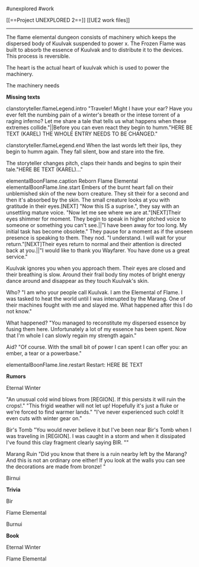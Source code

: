 #unexplored 
#work 

[[==Project UNEXPLORED 2==]]
[[UE2 work files]]

----

The flame elemental dungeon consists of machinery which keeps the dispersed body of Kuulvak suspended to power x.
The Frozen Flame was built to absorb the essence of Kuulvak and to distribute it to the devices. This process is reversible. 

The heart is the actual heart of kuulvak which is used to power the machinery.

The machinery needs

**Missing texts**

clanstoryteller.flameLegend.intro	"Traveler! Might I have your ear? Have you ever felt the numbing pain of a winter's breath or the intese torrent of a raging inferno? Let me share a tale that tells us what happens when these extremes collide."||Before you can even react they begin to humm."HERE BE TEXT (KAREL) THE WHOLE ENTRY NEEDS TO BE CHANGED."	

clanstoryteller.flameLegend.end	When the last words left their lips, they begin to humm again. They fall silent, bow and stare into the fire. 

The storyteller changes pitch, claps their hands and begins to spin their tale."HERE BE TEXT (KAREL)..."

elementalBoonFlame.caption	Reborn Flame Elemental
elementalBoonFlame.line.start	 Embers of the burnt heart fall on their unblemished skin of the new born creature. They sit their for a second and then it's absorbed by the skin. The small creature looks at you with gratitude in their eyes.[NEXT] "Now this IS a suprise.", they say with an unsettling mature voice. "Now let me see where we are at."[NEXT]Their eyes shimmer for moment. They begin to speak in higher pitched voice to someone or something you can't see.||"I have been away for too long. My initial task has become obsolete." They pause for a moment as if the unseen presence is speaking to them. They nod. "I understand. I will wait for your return."[NEXT]Their eyes return to normal and their attention is directed back at you.||"I would like to thank you Wayfarer. You have done us a great service."

Kuulvak ignores you when you approach them. Their eyes are closed and their breathing is slow. Around their frail body tiny motes of bright energy dance around and disappear as they touch Kuulvak's skin. 

Who?
"I am who your people call Kuulvak. I am the Elemental of Flame. I was tasked to heat the world until I was interupted by the Marang. One of their machines fought with me and slayed me. What happened after this I do not know."

What happened?
"You managed to reconstitute my dispersed essence by fusing them here. Unfortunately a lot of my essence has been spent. Now that I'm whole I can slowly regain my strength again."

Aid?
"Of course. With the small bit of power I can spent I can offer you: an ember, a tear or a powerbase."


elementalBoonFlame.line.restart	Restart: HERE BE TEXT

**Rumors**

Eternal Winter

"An unusual cold wind blows from [REGION]. If this persists it will ruin the crops!."
"This frigid weather will not let up! Hopefully it's just a fluke or we're forced to find warmer lands."
"I've never experienced such cold! It even cuts with winter gear on."


Bir's Tomb
"You would never believe it but I've been near Bir's Tomb when I was traveling in [REGION].  I was caught in a storm and when it dissipated I've found this clay fragment clearly saying BIR. ""


Marang Ruin
"Did you know that there is a ruin nearby left by the Marang? And this is not an ordinary one either! If you look at the walls you can see the decorations are made from bronze!  "

Birnui

**Trivia**

Bir

Flame Elemental

Burnui

**Book**

Eternal Winter

Flame Elemental